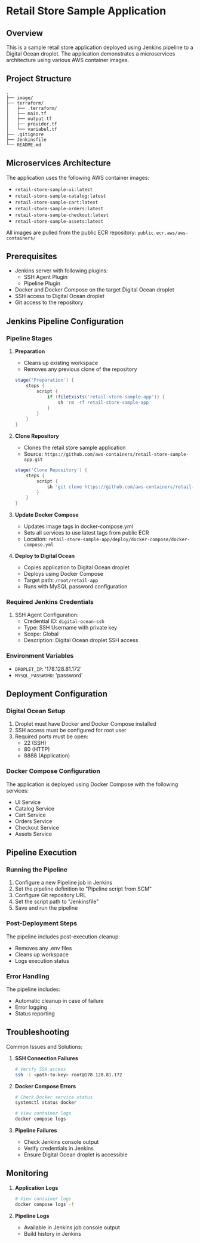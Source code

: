 # Retail Store Sample Application

## Overview
This is a sample retail store application deployed using Jenkins pipeline to a Digital Ocean droplet. The application demonstrates a microservices architecture using various AWS container images.

## Project Structure
```
.
├── image/                  
├── terraform/             
│   ├── .terraform/        
│   ├── main.tf           
│   ├── output.tf         
│   ├── provider.tf       
│   └── variabel.tf      
├── .gitignore          
├── Jenkinsfile          
└── README.md            
```

## Microservices Architecture

The application uses the following AWS container images:
- `retail-store-sample-ui:latest`
- `retail-store-sample-catalog:latest`
- `retail-store-sample-cart:latest`
- `retail-store-sample-orders:latest`
- `retail-store-sample-checkout:latest`
- `retail-store-sample-assets:latest`

All images are pulled from the public ECR repository: `public.ecr.aws/aws-containers/`

## Prerequisites

- Jenkins server with following plugins:
  - SSH Agent Plugin
  - Pipeline Plugin
- Docker and Docker Compose on the target Digital Ocean droplet
- SSH access to Digital Ocean droplet
- Git access to the repository

## Jenkins Pipeline Configuration

### Pipeline Stages

1. **Preparation**
   - Cleans up existing workspace
   - Removes any previous clone of the repository
   ```groovy
   stage('Preparation') {
       steps {
           script {
               if (fileExists('retail-store-sample-app')) {
                   sh 'rm -rf retail-store-sample-app'
               }
           }
       }
   }
   ```

2. **Clone Repository**
   - Clones the retail store sample application
   - Source: `https://github.com/aws-containers/retail-store-sample-app.git`
   ```groovy
   stage('Clone Repository') {
       steps {
           script {
               sh 'git clone https://github.com/aws-containers/retail-store-sample-app.git'
           }
       }
   }
   ```

3. **Update Docker Compose**
   - Updates image tags in docker-compose.yml
   - Sets all services to use latest tags from public ECR
   - Location: `retail-store-sample-app/deploy/docker-compose/docker-compose.yml`

4. **Deploy to Digital Ocean**
   - Copies application to Digital Ocean droplet
   - Deploys using Docker Compose
   - Target path: `/root/retail-app`
   - Runs with MySQL password configuration

### Required Jenkins Credentials

1. SSH Agent Configuration:
   - Credential ID: `digital-ocean-ssh`
   - Type: SSH Username with private key
   - Scope: Global
   - Description: Digital Ocean droplet SSH access

### Environment Variables

- `DROPLET_IP`: '178.128.81.172'
- `MYSQL_PASSWORD`: 'password'

## Deployment Configuration

### Digital Ocean Setup
1. Droplet must have Docker and Docker Compose installed
2. SSH access must be configured for root user
3. Required ports must be open:
   - 22 (SSH)
   - 80 (HTTP)
   - 8888 (Application)

### Docker Compose Configuration
The application is deployed using Docker Compose with the following services:
- UI Service
- Catalog Service
- Cart Service
- Orders Service
- Checkout Service
- Assets Service

## Pipeline Execution

### Running the Pipeline
1. Configure a new Pipeline job in Jenkins
2. Set the pipeline definition to "Pipeline script from SCM"
3. Configure Git repository URL
4. Set the script path to "Jenkinsfile"
5. Save and run the pipeline

### Post-Deployment Steps
The pipeline includes post-execution cleanup:
- Removes any .env files
- Cleans up workspace
- Logs execution status

### Error Handling
The pipeline includes:
- Automatic cleanup in case of failure
- Error logging
- Status reporting

## Troubleshooting

Common Issues and Solutions:

1. **SSH Connection Failures**
   ```bash
   # Verify SSH access
   ssh -i <path-to-key> root@178.128.81.172
   ```

2. **Docker Compose Errors**
   ```bash
   # Check Docker service status
   systemctl status docker
   
   # View container logs
   docker compose logs
   ```

3. **Pipeline Failures**
   - Check Jenkins console output
   - Verify credentials in Jenkins
   - Ensure Digital Ocean droplet is accessible

## Monitoring

1. **Application Logs**
   ```bash
   # View container logs
   docker compose logs -f
   ```

2. **Pipeline Logs**
   - Available in Jenkins job console output
   - Build history in Jenkins


